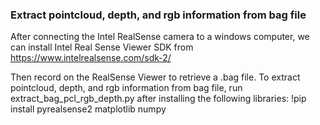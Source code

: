 ### Extract pointcloud, depth, and rgb information from bag file
After connecting the Intel RealSense camera to a windows computer, we can install Intel Real Sense Viewer SDK from https://www.intelrealsense.com/sdk-2/

Then record on the RealSense Viewer to retrieve a .bag file. To extract pointcloud, depth, and rgb information from bag file, run extract_bag_pcl_rgb_depth.py after installing the following libraries: !pip install pyrealsense2 matplotlib numpy
